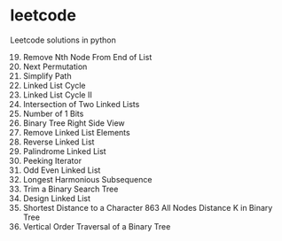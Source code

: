 # leetcode
Leetcode solutions in python


19. Remove Nth Node From End of List
31. Next Permutation
71. Simplify Path
141. Linked List Cycle
142. Linked List Cycle II
160. Intersection of Two Linked Lists
191. Number of 1 Bits
199. Binary Tree Right Side View
203. Remove Linked List Elements
206. Reverse Linked List
234. Palindrome Linked List
284. Peeking Iterator
328. Odd Even Linked List
594. Longest Harmonious Subsequence
669. Trim a Binary Search Tree
707. Design Linked List
821. Shortest Distance to a Character
863 All Nodes Distance K in Binary Tree
987. Vertical Order Traversal of a Binary Tree
